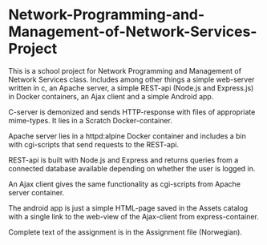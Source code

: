 # Network-Programming-and-Management-of-Network-Services-Project
This is a school project for Network Programming and Management of Network Services class. 
Includes among other things a simple web-server written in c, an Apache server, a simple REST-api (Node.js and Express.js) in Docker containers, an Ajax client and a simple Android app.

C-server is demonized and sends HTTP-response with files of appropriate mime-types. It lies in a Scratch Docker-container.

Apache server lies in a httpd:alpine Docker container and includes a bin with cgi-scripts that send requests to the REST-api.

REST-api is built with Node.js and Express and returns queries from a connected database available depending on whether the user is logged in. 

An Ajax client gives the same functionality as cgi-scripts from Apache server container.

The android app is just a simple HTML-page saved in the Assets catalog with a single link to the web-view of the Ajax-client from express-container.

Complete text of the assignment is in the Assignment file (Norwegian).
